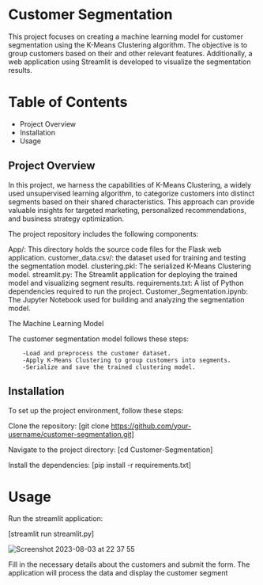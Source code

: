 # Customer Segmentation 

This project focuses on creating a machine learning model for customer segmentation using the K-Means Clustering algorithm. The objective is to group customers based on their and other relevant features. Additionally, a web application using Streamlit is developed to visualize the segmentation results.

# Table of Contents

- Project Overview
- Installation
- Usage
  
## Project Overview

In this project, we harness the capabilities of K-Means Clustering, a widely used unsupervised learning algorithm, to categorize customers into distinct segments based on their shared characteristics. This approach can provide valuable insights for targeted marketing, personalized recommendations, and business strategy optimization.

The project repository includes the following components:

App/: This directory holds the source code files for the Flask web application.
customer_data.csv/: the dataset used for training and testing the segmentation model.
clustering.pkl: The serialized K-Means Clustering model.
streamlit.py: The Streamlit application for deploying the trained model and visualizing segment results.
requirements.txt: A list of Python dependencies required to run the project.
Customer_Segmentation.ipynb: The Jupyter Notebook used for building and analyzing the segmentation model.

The Machine Learning Model

The customer segmentation model follows these steps:

        -Load and preprocess the customer dataset.
        -Apply K-Means Clustering to group customers into segments.
        -Serialize and save the trained clustering model.
## Installation

To set up the project environment, follow these steps:

Clone the repository:
[git clone https://github.com/your-username/customer-segmentation.git]

Navigate to the project directory:
[cd Customer-Segmentation]

Install the dependencies:
[pip install -r requirements.txt]

# Usage

Run the streamlit application:

[streamlit run streamlit.py]

![Screenshot 2023-08-03 at 22 37 55](https://github.com/Nouhailangr/Customer-segmentation/assets/127351602/27148bc4-81b7-48df-8ec3-2a358521fb0a)


Fill in the necessary details about the customers and submit the form. The application will process the data and display the customer segment
